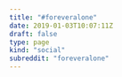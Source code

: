 ```yaml
---
title: "#foreveralone"
date: 2019-01-03T10:07:11Z
draft: false
type: page
kind: "social"
subreddit: "foreveralone"
---
```


